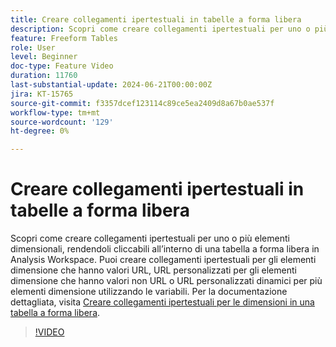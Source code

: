 ```yaml
---
title: Creare collegamenti ipertestuali in tabelle a forma libera
description: Scopri come creare collegamenti ipertestuali per uno o più elementi dimensionali, rendendoli cliccabili all’interno di una tabella a forma libera in Analysis Workspace. Puoi creare collegamenti ipertestuali per gli elementi dimensione che hanno valori URL, URL personalizzati per gli elementi dimensione che hanno valori non URL o URL personalizzati dinamici per più elementi dimensione utilizzando le variabili.
feature: Freeform Tables
role: User
level: Beginner
doc-type: Feature Video
duration: 11760
last-substantial-update: 2024-06-21T00:00:00Z
jira: KT-15765
source-git-commit: f3357dcef123114c89ce5ea2409d8a67b0ae537f
workflow-type: tm+mt
source-wordcount: '129'
ht-degree: 0%

---
```



# Creare collegamenti ipertestuali in tabelle a forma libera

Scopri come creare collegamenti ipertestuali per uno o più elementi dimensionali, rendendoli cliccabili all’interno di una tabella a forma libera in Analysis Workspace. Puoi creare collegamenti ipertestuali per gli elementi dimensione che hanno valori URL, URL personalizzati per gli elementi dimensione che hanno valori non URL o URL personalizzati dinamici per più elementi dimensione utilizzando le variabili. Per la documentazione dettagliata, visita [Creare collegamenti ipertestuali per le dimensioni in una tabella a forma libera](https://experienceleague.adobe.com/it/docs/analytics/analyze/analysis-workspace/visualizations/freeform-table/freeform-table-hyperlinks).

>[!VIDEO](https://video.tv.adobe.com/v/3430411/?learn=on)
